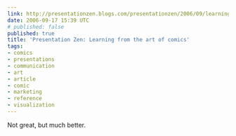 ```yaml
---
link: http://presentationzen.blogs.com/presentationzen/2006/09/learning_from_t.html
date: 2006-09-17 15:39 UTC
# published: false
published: true
title: 'Presentation Zen: Learning from the art of comics'
tags:
- comics
- presentations
- communication
- art
- article
- comic
- marketing
- reference
- visualization
---
```


Not great, but much better.
